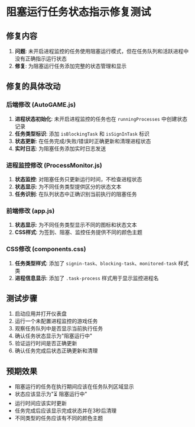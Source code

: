 # 阻塞运行任务状态指示修复测试

## 修复内容
1. **问题**: 未开启进程监控的任务使用阻塞运行模式，但在任务队列和活跃进程中没有正确指示运行状态
2. **修复**: 为阻塞运行任务添加完整的状态管理和显示

## 修复的具体改动

### 后端修改 (AutoGAME.js)
1. **进程状态初始化**: 未开启进程监控的任务也在 `runningProcesses` 中创建状态记录
2. **任务类型标识**: 添加 `isBlockingTask` 和 `isSignInTask` 标识
3. **状态更新**: 在任务完成/失败/错误时正确更新和清理进程状态
4. **实时日志**: 为阻塞任务添加实时日志发送

### 进程监控修改 (ProcessMonitor.js)
1. **状态监控**: 对阻塞任务只更新运行时间，不检查进程状态
2. **状态显示**: 为不同任务类型提供区分的状态文本
3. **任务识别**: 在队列状态中正确识别当前执行的阻塞任务

### 前端修改 (app.js)
1. **状态显示**: 为不同任务类型显示不同的图标和状态文本
2. **CSS样式**: 为签到、阻塞、监控任务提供不同的颜色主题

### CSS修改 (components.css)
1. **任务类型样式**: 添加了 `signin-task`、`blocking-task`、`monitored-task` 样式类
2. **进程信息显示**: 添加了 `.task-process` 样式用于显示监控进程名

## 测试步骤
1. 启动应用并打开仪表盘
2. 运行一个未配置进程监控的游戏任务
3. 观察任务队列中是否显示当前执行任务
4. 确认任务状态显示为"阻塞运行中"
5. 验证运行时间是否正确更新
6. 确认任务完成后状态正确更新和清理

## 预期效果
- 阻塞运行的任务在执行期间应该在任务队列区域显示
- 状态应该显示为"⏳ 阻塞运行中"
- 运行时间应该实时更新
- 任务完成后应该显示完成状态并在3秒后清理
- 不同类型的任务应该有不同的颜色主题
